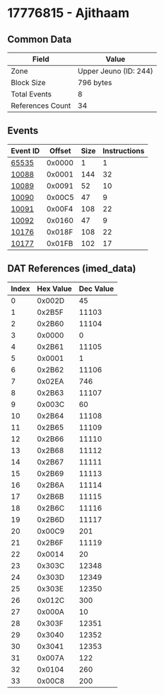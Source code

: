 # 17776815 - Ajithaam

## Common Data

| Field            | Value                 |
|------------------|-----------------------|
| Zone             | Upper Jeuno (ID: 244) |
| Block Size       | 796 bytes             |
| Total Events     | 8                     |
| References Count | 34                    |

## Events

| Event ID            | Offset   |   Size |   Instructions |
|---------------------|----------|--------|----------------|
| [65535](./65535.md) | 0x0000   |      1 |              1 |
| [10088](./10088.md) | 0x0001   |    144 |             32 |
| [10089](./10089.md) | 0x0091   |     52 |             10 |
| [10090](./10090.md) | 0x00C5   |     47 |              9 |
| [10091](./10091.md) | 0x00F4   |    108 |             22 |
| [10092](./10092.md) | 0x0160   |     47 |              9 |
| [10176](./10176.md) | 0x018F   |    108 |             22 |
| [10177](./10177.md) | 0x01FB   |    102 |             17 |

## DAT References (imed_data)

|   Index | Hex Value   |   Dec Value |
|---------|-------------|-------------|
|       0 | 0x002D      |          45 |
|       1 | 0x2B5F      |       11103 |
|       2 | 0x2B60      |       11104 |
|       3 | 0x0000      |           0 |
|       4 | 0x2B61      |       11105 |
|       5 | 0x0001      |           1 |
|       6 | 0x2B62      |       11106 |
|       7 | 0x02EA      |         746 |
|       8 | 0x2B63      |       11107 |
|       9 | 0x003C      |          60 |
|      10 | 0x2B64      |       11108 |
|      11 | 0x2B65      |       11109 |
|      12 | 0x2B66      |       11110 |
|      13 | 0x2B68      |       11112 |
|      14 | 0x2B67      |       11111 |
|      15 | 0x2B69      |       11113 |
|      16 | 0x2B6A      |       11114 |
|      17 | 0x2B6B      |       11115 |
|      18 | 0x2B6C      |       11116 |
|      19 | 0x2B6D      |       11117 |
|      20 | 0x00C9      |         201 |
|      21 | 0x2B6F      |       11119 |
|      22 | 0x0014      |          20 |
|      23 | 0x303C      |       12348 |
|      24 | 0x303D      |       12349 |
|      25 | 0x303E      |       12350 |
|      26 | 0x012C      |         300 |
|      27 | 0x000A      |          10 |
|      28 | 0x303F      |       12351 |
|      29 | 0x3040      |       12352 |
|      30 | 0x3041      |       12353 |
|      31 | 0x007A      |         122 |
|      32 | 0x0104      |         260 |
|      33 | 0x00C8      |         200 |
